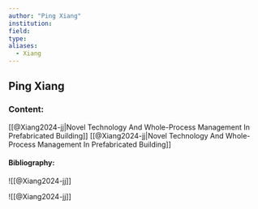 ```yaml
---
author: "Ping Xiang"
institution:
field:
type:
aliases:
  - Xiang
---
```


## Ping Xiang

### Content:
[[@Xiang2024-jj|Novel Technology And Whole-Process Management In Prefabricated Building]]
[[@Xiang2024-jj|Novel Technology And Whole-Process Management In Prefabricated Building]]

#### Bibliography:

![[@Xiang2024-jj]]

![[@Xiang2024-jj]]